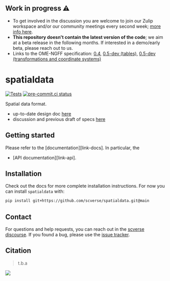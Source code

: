 ## Work in progress ⚠

-   To get involved in the discussion you are welcome to join our Zulip workspace and/or our community meetings every second week; [more info here](https://imagesc.zulipchat.com/#narrow/stream/329057-scverse).
-   **This repository doesn't contain the latest version of the code**; we aim at a beta release in the following months. If interested in a demo/early beta, please reach out to us.
-   Links to the OME-NGFF specification: [0.4](https://ngff.openmicroscopy.org/latest/), [0.5-dev (tables)](https://github.com/ome/ngff/pull/64), [0.5-dev (transformations and coordinate systems)](https://github.com/ome/ngff/pull/138)

# spatialdata

[![Tests][badge-tests]][link-tests]
[![pre-commit.ci status](https://results.pre-commit.ci/badge/github/scverse/spatialdata/main.svg)](https://results.pre-commit.ci/latest/github/scverse/spatialdata/main)

[badge-tests]: https://img.shields.io/github/workflow/status/scverse/spatialdata/Test/main
[link-tests]: https://github.com/scverse/spatialdata.git/actions/workflows/test.yml

Spatial data format.

-   up-to-date design doc [here](docs/design_doc.md)
-   discussion and previous draft of specs [here](https://hackmd.io/uY0wPwZhQaG6HJ6OAGm0fw)

## Getting started

Please refer to the [documentation][link-docs]. In particular, the

-   [API documentation][link-api].

## Installation

Check out the docs for more complete installation instructions. For now you can install `spatialdata` with:

```bash
pip install git+https://github.com/scverse/spatialdata.git@main
```

## Contact

For questions and help requests, you can reach out in the [scverse discourse][scverse-discourse].
If you found a bug, please use the [issue tracker][issue-tracker].

## Citation

> t.b.a

[scverse-discourse]: https://discourse.scverse.org/
[issue-tracker]: https://github.com/scverse/spatialdata/issues
[changelog]: https://spatialdata.readthedocs.io/latest/changelog.html

<img src='https://github.com/giovp/spatialdata-sandbox/raw/main/graphics/overview.png'/>
